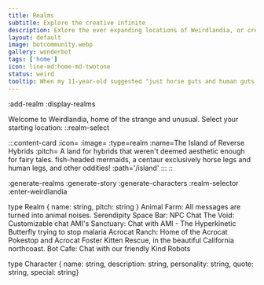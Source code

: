 ```yaml
---
title: Realms
subtitle: Explore the creative infinite
description: Exlore the ever expanding locations of Weirdlandia, or create your own
layout: default
image: botcommunity.webp
gallery: wonderbot
tags: ['home']
icon: line-md:home-md-twotone
status: weird
tooltip: When my 11-year-old suggested "just horse guts and human guts, I realized I'd just scratched the surface of awful hybrid ideas
---
```

:add-realm
:display-realms

Welcome to Weirdlandia, home of the strange and unusual. Select your starting location: 
::realm-select

  :::content-card
    :icon=
    :image=
    :type=realm
    :name=The Island of Reverse Hybrids
    :pitch= A land for hybrids that weren't deemed aesthetic enough for fairy tales. fish-headed mermaids, a centaur exclusively horse legs and human legs, and other oddities!
    :path='/island'
  :::
::

:generate-realms
:generate-story
:generate-characters
:realm-selector
:enter-weirdlandia




type Realm { name: string, pitch: string }
Animal Farm: All messages are turned into animal noises.
Serendipity Space Bar: NPC Chat
The Void: Customizable chat
AMI's Sanctuary: Chat with AMI - The Hyperkinetic Butterfly trying to stop malaria
Acrocat Ranch: Home of the Acrocat Pokestop and Acrocat Foster Kitten Rescue, in the beautiful California northcoast. 
Bot Cafe: Chat with our friendly Kind Robots

type Character { name: string, description: string, personality: string, quote: string, special: string}